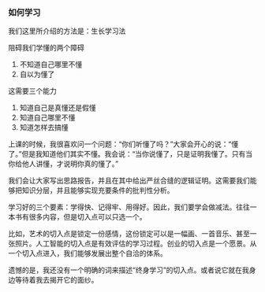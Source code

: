 ### 如何学习

我们这里所介绍的方法是：生长学习法

阻碍我们学懂的两个障碍
1. 不知道自己哪里不懂
2. 自以为懂了

这需要三个能力
1. 知道自己是真懂还是假懂
2. 知道自己哪里不懂
3. 知道怎样去搞懂

上课的时候，我很喜欢问一个问题：“你们听懂了吗？”大家会开心的说：“懂了。”但是我知道他们其实不懂。我会说：“当你说懂了，只是证明我懂了。只有当你给他人讲懂，才说明你真的懂了。”

我们会让大家写出思路报告，并且在其中给出严丝合缝的逻辑证明。这需要我们能够把知识分层，并且能够实现充要条件的批判性分析。

学习好的三个要素：学得快、记得牢、用得好。因此，我们要学会做减法。往往一本书有很多内容，但是切入点可以只选一个。

比如，艺术的切入点是锁定一份感情，这份锁定可以是一幅画、一首音乐、甚至一张照片。人工智能的切入点是有效评估的学习过程。创业的切入点是一个愿景。从一个切入点进入，我们能够发展出整个自洽的体系。

遗憾的是，我还没有一个明确的词来描述“终身学习”的切入点。或者说它就在我身边等待着我去揭开它的面纱。
